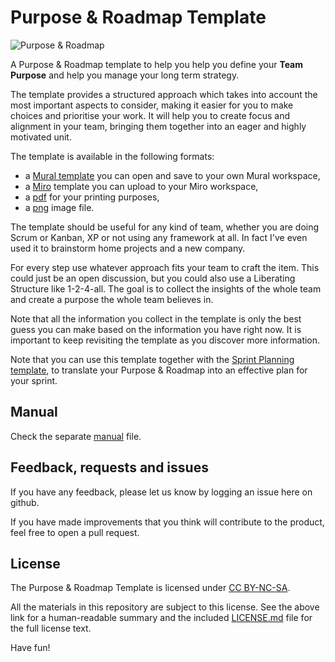# Purpose & Roadmap Template

![Purpose & Roadmap](Purpose&Roadmap_v2.0.png)

A Purpose & Roadmap template to help you help you define your **Team Purpose** and help you manage your long term strategy. 

The template provides a structured approach which takes into account the most important aspects to consider, making it easier for you to make choices and prioritise your work. 
It will help you to create focus and alignment in your team, bringing them together into an eager and highly motivated unit.

The template is available in the following formats:

- a [Mural template](https://app.mural.co/template/c39babb8-7d6a-4100-96f0-20d85fc7b69b/39b1b601-583f-4df9-a29b-d1f6a1d3fed2) you can open and save to your own Mural workspace,
- a [Miro](Purpose&Roadmap_v2.0.rtb) template you can upload to your Miro workspace,
- a [pdf](Purpose&Roadmap_v2.0.pdf) for your printing purposes,
- a [png](Product&Roadmap_v2.0.png) image file.

The template should be useful for any kind of team, whether you are doing Scrum or Kanban, XP or not using any framework at all. In fact I've even used it to brainstorm home projects and a new company.

For every step use whatever approach fits your team to craft the item. This could just be an open discussion, but you could also use a Liberating Structure like 1-2-4-all. The goal is to collect the insights of the whole team and create a purpose the whole team believes in.

Note that all the information you collect in the template is only the best guess you can make based on the information you have right now. It is important to keep revisiting the template as you discover more information.

Note that you can use this template together with the [Sprint Planning template](https://github.com/ScrumFacilitators/sprint-planning-template), to translate your Purpose & Roadmap into an effective plan for your sprint.

## Manual
Check the separate [manual](MANUAL.md) file.

## Feedback, requests and issues

If you have any feedback, please let us know by logging an issue here on github.

If you have made improvements that you think will contribute to the product, feel free to open a pull request.

## License

The Purpose & Roadmap Template is licensed under [CC BY-NC-SA](https://creativecommons.org/licenses/by-nc-sa/4.0/).

All the materials in this repository are subject to this license. See the above link for a human-readable summary and the included [LICENSE.md](LICENSE.md) file for the full license text.

Have fun!